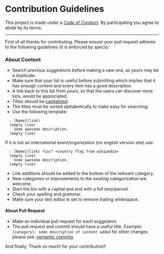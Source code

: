 # Contribution Guidelines
This project is made under a [Code of
Conduct](https://github.com/cristianoliveira/awesome4girls/blob/master/CODE_OF_CONDUCT.md). By participating you agree to abide by its terms.

----


First of all thanks for contributing.
Please ensure your pull request adheres to the following guidelines (it is enforced by specs):

### About Content

  - Search previous suggestions before making a new one, as yours may be a duplicate.
  - Make sure that your list is useful before submitting which implies that it has enough content and every item has a good description.
  - A link back to this list from yours, so that the users can discover more lists, would be appreciated.
  - Titles should be [capitalized](http://grammar.yourdictionary.com/capitalization/rules-for-capitalization-in-titles.html).
  - The titles must be sorted alphabetically to make easy for searching.
  - Use the following template:

```
  - [Name](link)
  (empty line)
    Some awesome description.
  (empty line)
```

If it is not an international event/organization (no english version site) use:

```
  - [Name](link) *Loc* <country flag from wikipedia>
  (empty line)
    Some awesome description.
  (empty line)  
```

- Link additions should be added to the bottom of the relevant category.
- New categories or improvements to the existing categorization are welcome.
- Start the bio with a capital and end with a full stop/period.
- Check your spelling and grammar.
- Make sure your text editor is set to remove trailing whitespace.

#### About Pull Request

- Make an individual pull request for each suggestion.
- The pull request and commit should have a useful title.
Example: `[category]: some description of content added` for other changes please see: [semantic commits](http://seesparkbox.com/foundry/semantic_commit_messages)

And finally, Thank so much! for your contribution!!
